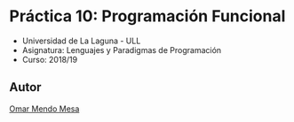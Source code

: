 # Práctica 10: Programación Funcional

*   Universidad de La Laguna - ULL
*   Asignatura: Lenguajes y Paradigmas de Programación
*   Curso: 2018/19

## Autor
[Omar Mendo Mesa](https://beejeke.github.io/)
